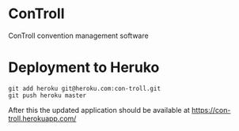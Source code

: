 # ConTroll

ConTroll convention management software

# Deployment to Heruko

~~~
git add heroku git@heroku.com:con-troll.git
git push heroku master
~~~

After this the updated application should be available at https://con-troll.herokuapp.com/
